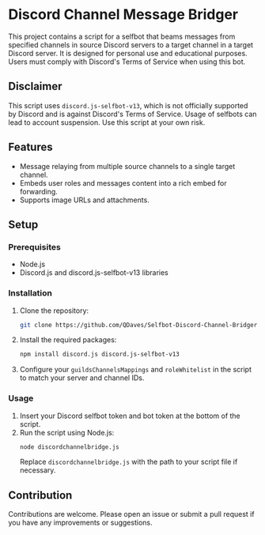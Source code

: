 # Discord Channel Message Bridger

This project contains a script for a selfbot that beams messages from specified channels in source Discord servers to a target channel in a target Discord server. It is designed for personal use and educational purposes. Users must comply with Discord's Terms of Service when using this bot.

## Disclaimer

This script uses `discord.js-selfbot-v13`, which is not officially supported by Discord and is against Discord's Terms of Service. Usage of selfbots can lead to account suspension. Use this script at your own risk.

## Features

- Message relaying from multiple source channels to a single target channel.
- Embeds user roles and messages content into a rich embed for forwarding.
- Supports image URLs and attachments.

## Setup

### Prerequisites

- Node.js
- Discord.js and discord.js-selfbot-v13 libraries

### Installation

1. Clone the repository:
   ```sh
   git clone https://github.com/QDaves/Selfbot-Discord-Channel-Bridger
   ```
2. Install the required packages:
   ```sh
   npm install discord.js discord.js-selfbot-v13
   ```
3. Configure your `guildsChannelsMappings` and `roleWhitelist` in the script to match your server and channel IDs.

### Usage

1. Insert your Discord selfbot token and bot token at the bottom of the script.
2. Run the script using Node.js:
   ```sh
   node discordchannelbridge.js
   ```
   Replace `discordchannelbridge.js` with the path to your script file if necessary.

## Contribution

Contributions are welcome. Please open an issue or submit a pull request if you have any improvements or suggestions.

